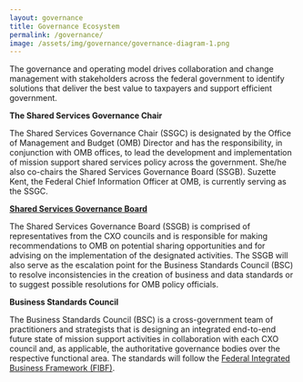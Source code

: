 ```yaml
---
layout: governance
title: Governance Ecosystem
permalink: /governance/
image: /assets/img/governance/governance-diagram-1.png
---
```

The governance and operating model drives collaboration and change management with stakeholders across the federal government to identify solutions that deliver the best value to taxpayers and support efficient government.

**The Shared Services Governance Chair**

The Shared Services Governance Chair (SSGC) is designated by the Office of Management and Budget (OMB) Director and has the responsibility, in conjunction with OMB offices, to lead the development and implementation of mission support shared services policy across the government. She/he also co-chairs the Shared Services Governance Board (SSGB). Suzette Kent, the Federal Chief Information Officer at OMB, is currently serving as the SSGC.

**[Shared Services Governance Board](../ssgb)**

The Shared Services Governance Board (SSGB) is comprised of representatives from the CXO councils and is responsible for making recommendations to OMB on potential sharing opportunities and for advising on the implementation of the designated activities.  The SSGB will also serve as the escalation point for the Business Standards Council (BSC) to resolve inconsistencies in the creation of business and data standards or to suggest possible resolutions for OMB policy officials.

**Business Standards Council**

The Business Standards Council (BSC) is a cross-government team of practitioners and strategists that is designing an integrated end-to-end future state of mission support activities in collaboration with each CXO council and, as applicable, the authoritative governance bodies over the respective functional area. The standards will follow the [Federal Integrated Business Framework (FIBF)](../fibf).
